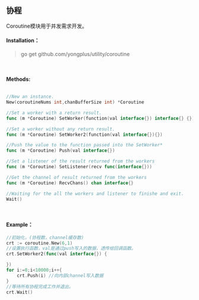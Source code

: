 ## 协程

Coroutine模块用于并发需求开发。

#### Installation：
> go get github.com/yongplus/utility/coroutine

<br>  

#### Methods:
```go

//New an instance.
New(coroutineNums int,chanBufferSize int) *Coroutine

//Set a worker with a return result.
func (m *Coroutine) SetWorker(function(val interface{}) interface{} {})

//Set a worker without any return result.
func (m *Coroutine) SetWorker2(function(val interface{}){})

//Push the value to the function passed into the SetWorker*
func (m *Coroutine) Push(val interface{})

//Set a listener of the result returned from the workers 
func (m *Coroutine) SetListener(recv func(interface{}))

//Get the channel of result returned from the workers
func (m *Coroutine) RecvChans() chan interface{}

//Waiting for the all the workers and listener to finishe and exit. 
Wait() 
```
<br>  
  

#### Example：
```go
//初始化，(协程数，channel缓存数)
crt := coroutine.New(6,1)
//设置执行函数，val是通过push写入的数据，透传给回调函数。
crt.SetWorker2(func(val interface{}) {

})
for i:=0;i<10000;i++{
    crt.Push(i) //向内部channel写入数据
}
//等待所有协程完成工作并退出。
crt.Wait()
```